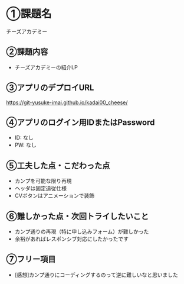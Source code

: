 # ①課題名
チーズアカデミー

## ②課題内容
- チーズアカデミーの紹介LP

## ③アプリのデプロイURL
https://git-yusuke-imai.github.io/kadai00_cheese/

## ④アプリのログイン用IDまたはPassword
- ID: なし
- PW: なし

## ⑤工夫した点・こだわった点
- カンプを可能な限り再現
- ヘッダは固定追従仕様
- CVボタンはアニメーションで装飾

## ⑥難しかった点・次回トライしたいこと
- カンプ通りの再現（特に申し込みフォーム）が難しかった
- 余裕があればレスポンシブ対応にしたかったです

## ⑦フリー項目
- [感想]カンプ通りにコーディングするのって逆に難しいなと思いました
